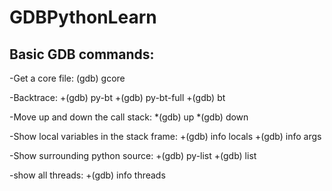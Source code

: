# GDBPythonLearn

## Basic GDB commands:
-Get a core file: (gdb) gcore

-Backtrace:
  +(gdb) py-bt
  +(gdb) py-bt-full
  +(gdb) bt
  
-Move up and down the call stack:
  *(gdb) up
  *(gdb) down
  
-Show local variables in the stack frame:
  +(gdb) info locals
  +(gdb) info args
 
-Show surrounding python source:
 +(gdb) py-list
 +(gdb) list
  
-show all threads:
 +(gdb) info threads

